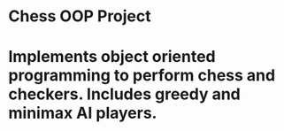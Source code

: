 # Chess OOP Project
# Implements object oriented programming to perform chess and checkers. Includes greedy and minimax AI players.
